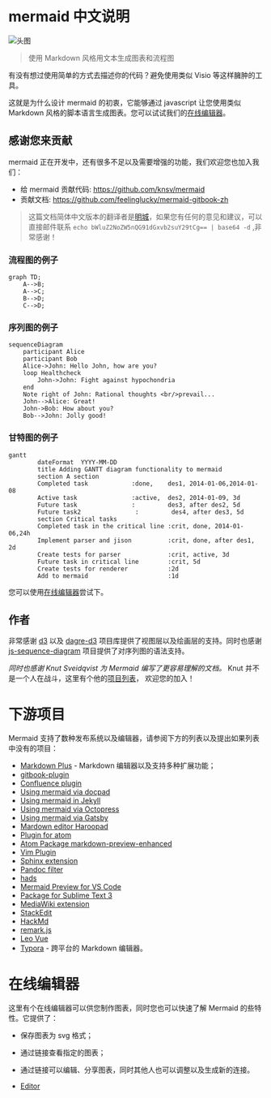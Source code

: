 # mermaid 中文说明

![头图](../images/header.png)

> 使用 Markdown 风格用文本生成图表和流程图

有没有想过使用简单的方式去描述你的代码？避免使用类似 Visio 等这样臃肿的工具。

这就是为什么设计 mermaid 的初衷，它能够通过 javascript 让您使用类似 Markdown 风格的脚本语言生成图表。您可以试试我们的[在线编辑器][live-editor]。


## 感谢您来贡献

mermaid 正在开发中，还有很多不足以及需要增强的功能，我们欢迎您也加入我们：

- 给 mermaid 贡献代码: https://github.com/knsv/mermaid
- 贡献文档: https://github.com/feelinglucky/mermaid-gitbook-zh

> 这篇文档简体中文版本的翻译者是[明城](https://www.gracecode.com)，如果您有任何的意见和建议，可以直接邮件联系 `echo bWluZ2NoZW5nQG91dGxvb2suY29tCg== | base64 -d` ,非常感谢！


### 流程图的例子

```mermaid
graph TD;
    A-->B;
    A-->C;
    B-->D;
    C-->D;
```

### 序列图的例子

```mermaid
sequenceDiagram
    participant Alice
    participant Bob
    Alice->John: Hello John, how are you?
    loop Healthcheck
        John->John: Fight against hypochondria
    end
    Note right of John: Rational thoughts <br/>prevail...
    John-->Alice: Great!
    John->Bob: How about you?
    Bob-->John: Jolly good!
```

### 甘特图的例子

```mermaid
gantt
        dateFormat  YYYY-MM-DD
        title Adding GANTT diagram functionality to mermaid
        section A section
        Completed task            :done,    des1, 2014-01-06,2014-01-08
        Active task               :active,  des2, 2014-01-09, 3d
        Future task               :         des3, after des2, 5d
        Future task2               :         des4, after des3, 5d
        section Critical tasks
        Completed task in the critical line :crit, done, 2014-01-06,24h
        Implement parser and jison          :crit, done, after des1, 2d
        Create tests for parser             :crit, active, 3d
        Future task in critical line        :crit, 5d
        Create tests for renderer           :2d
        Add to mermaid                      :1d
```

您可以使用[在线编辑器][live-editor]尝试下。


## 作者

非常感谢  [d3](https://d3js.org/) 以及 [dagre-d3](https://github.com/cpettitt/dagre-d3) 项目库提供了视图层以及绘画层的支持。同时也感谢  [js-sequence-diagram](https://bramp.github.io/js-sequence-diagrams) 项目提供了对序列图的语法支持。

*同时也感谢 Knut Sveidqvist  为 Mermaid 编写了更容易理解的文档。* Knut 并不是一个人在战斗，这里有个他的[项目列表](https://github.com/knsv/mermaid/graphs/contributors)，
欢迎您的加入！

# 下游项目

Mermaid 支持了数种发布系统以及编辑器，请参阅下方的列表以及提出如果列表中没有的项目：

* [Markdown Plus](https://mdp.tylingsoft.com/) - Markdown 编辑器以及支持多种扩展功能；
* [gitbook-plugin](https://github.com/JozoVilcek/gitbook-plugin-mermaid)
* [Confluence plugin](https://marketplace.atlassian.com/plugins/org.anvard.atlassian.mermaid-plugin/server/overview)
* [Using mermaid via docpad](http://nauvalatmaja.com/2015/01/13/rendering-mermaid-in-docpad/)
* [Using mermaid in Jekyll](https://rubygems.org/gems/jekyll-mermaid/versions/1.0.0)
* [Using mermaid via Octopress](http://mostlyblather.com/blog/2015/05/23/mermaid-jekyll-octopress/)
* [Using mermaid via Gatsby](https://github.com/konsumer/gatsby-remark-graph)
* [Mardown editor Haroopad](http://pad.haroopress.com/user.html)
* [Plugin for atom](https://atom.io/packages/atom-mermaid)
* [Atom Package markdown-preview-enhanced](https://atom.io/packages/markdown-preview-enhanced)
* [Vim Plugin](https://github.com/kannokanno/previm)
* [Sphinx extension](https://github.com/mgaitan/sphinxcontrib-mermaid)
* [Pandoc filter](https://github.com/raghur/mermaid-filter)
* [hads](https://github.com/sinedied/hads)
* [Mermaid Preview for VS Code](https://marketplace.visualstudio.com/items?itemName=vstirbu.vscode-mermaid-preview)
* [Package for Sublime Text 3](https://packagecontrol.io/packages/Mermaid)
* [MediaWiki extension](https://github.com/SemanticMediaWiki/Mermaid)
* [StackEdit](https://stackedit.io/app)
* [HackMd](https://hackmd.io)
* [remark.js](https://github.com/gnab/remark/wiki/Adding-graphs-via-Mermaid)
* [Leo Vue](https://github.com/kaleguy/leovue/wiki/Creating-Diagrams-with-Mermaid)
* [Typora](https://typora.io/) - 跨平台的 Markdown 编辑器。


# 在线编辑器

这里有个在线编辑器可以供您制作图表，同时您也可以快速了解 Mermaid 的些特性。它提供了：

* 保存图表为 svg 格式；
* 通过链接查看指定的图表；
* 通过链接可以编辑、分享图表，同时其他人也可以调整以及生成新的连接。

* [Editor][live-editor]

[live-editor]: https://mermaidjs.github.io/mermaid-live-editor/
